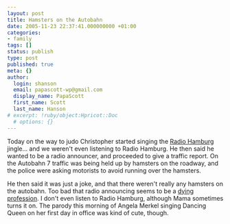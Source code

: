 ```yaml
---
layout: post
title: Hamsters on the Autobahn
date: 2005-11-23 22:37:41.000000000 +01:00
categories:
- family
tags: []
status: publish
type: post
published: true
meta: {}
author:
  login: shanson
  email: papascott-wp@gmail.com
  display_name: PapaScott
  first_name: Scott
  last_name: Hanson
# excerpt: !ruby/object:Hpricot::Doc
  # options: {}
---
```

<p>Today on the way to judo Christopher started singing the <a href="http://www.radiohamburg.de/">Radio Hamburg</a> jingle... and we weren't even listening to Radio Hamburg. He then said he wanted to be a radio announcer, and proceeded to give a traffic report. On the Autobahn 7 traffic was being held up by hamsters on the roadway, and the police were asking motorists to avoid running over the hamsters.</p>
<p>He then said it was just a joke, and that there weren't really any hamsters on the autobahn. Too bad that radio announcing seems to be a <a href="http://www.hebig.com/archives/003521.shtml" title="Random radio by Heiko Hebig | hebig.com">dying profession</a>. I don't even listen to Radio Hamburg, although Mama sometimes turns it on. The parody this morning of Angela Merkel singing Dancing Queen on her first day in office was kind of cute, though.</p>
